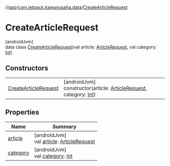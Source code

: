 //[app](../../../index.md)/[com.jetpack.kawanusaha.data](../index.md)/[CreateArticleRequest](index.md)

# CreateArticleRequest

[androidJvm]\
data class [CreateArticleRequest](index.md)(val article: [ArticleRequest](../-article-request/index.md), val category: [Int](https://kotlinlang.org/api/latest/jvm/stdlib/kotlin/-int/index.html))

## Constructors

| | |
|---|---|
| [CreateArticleRequest](-create-article-request.md) | [androidJvm]<br>constructor(article: [ArticleRequest](../-article-request/index.md), category: [Int](https://kotlinlang.org/api/latest/jvm/stdlib/kotlin/-int/index.html)) |

## Properties

| Name | Summary |
|---|---|
| [article](article.md) | [androidJvm]<br>val [article](article.md): [ArticleRequest](../-article-request/index.md) |
| [category](category.md) | [androidJvm]<br>val [category](category.md): [Int](https://kotlinlang.org/api/latest/jvm/stdlib/kotlin/-int/index.html) |
